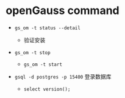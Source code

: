 # openGauss command
+ `gs_om -t status --detail`
    + 验证安装
+ `gs_om -t stop`
    + `gs_om -t start`

+ `gsql -d postgres -p 15400` 登录数据库
    + `select version();`